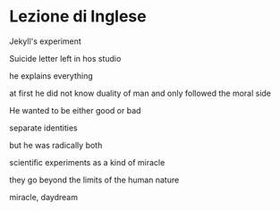 # Lezione di Inglese


Jekyll's experiment

Suicide letter left in hos studio

he explains everything


at first he did not know duality of man and only followed the moral side

He wanted to be either good or bad

separate identities

but he was radically both

scientific experiments as a kind of miracle


they go beyond the limits of the human nature

miracle, daydream
<!--stackedit_data:
eyJoaXN0b3J5IjpbLTEyNzQwNTIxNDFdfQ==
-->